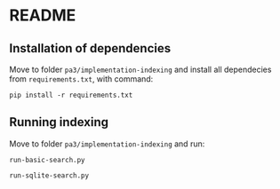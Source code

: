 # README

## Installation of dependencies

Move to folder `pa3/implementation-indexing` and install all dependecies from `requirements.txt`, with command:
```
pip install -r requirements.txt
```

## Running indexing

Move to folder `pa3/implementation-indexing` and run:

```
run-basic-search.py
```

```
run-sqlite-search.py
```
